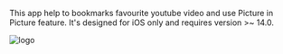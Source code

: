 This app help to bookmarks favourite youtube video and use Picture in Picture feature.
It's designed for iOS only and requires version >~ 14.0.

![logo](https://duahaudo.github.io/simple_youtube/styles/icon2-1024.png)